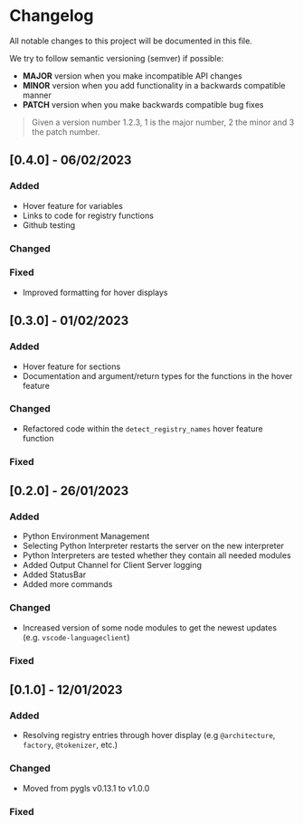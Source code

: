 # Changelog

All notable changes to this project will be documented in this file.

We try to follow semantic versioning (semver) if possible:

- **MAJOR** version when you make incompatible API changes
- **MINOR** version when you add functionality in a backwards compatible manner
- **PATCH** version when you make backwards compatible bug fixes

> Given a version number 1.2.3, 1 is the major number, 2 the minor and 3 the patch number.

## [0.4.0] - 06/02/2023

### Added

- Hover feature for variables
- Links to code for registry functions
- Github testing

### Changed

### Fixed

- Improved formatting for hover displays

## [0.3.0] - 01/02/2023

### Added

- Hover feature for sections
- Documentation and argument/return types for the functions in the hover feature

### Changed

- Refactored code within the `detect_registry_names` hover feature function

### Fixed

## [0.2.0] - 26/01/2023

### Added

- Python Environment Management
- Selecting Python Interpreter restarts the server on the new interpreter
- Python Interpreters are tested whether they contain all needed modules
- Added Output Channel for Client Server logging
- Added StatusBar
- Added more commands

### Changed

- Increased version of some node modules to get the newest updates (e.g. `vscode-languageclient`)

### Fixed

## [0.1.0] - 12/01/2023

### Added

- Resolving registry entries through hover display (e.g `@architecture`, `factory`, `@tokenizer`, etc.)

### Changed

- Moved from pygls v0.13.1 to v1.0.0

### Fixed
